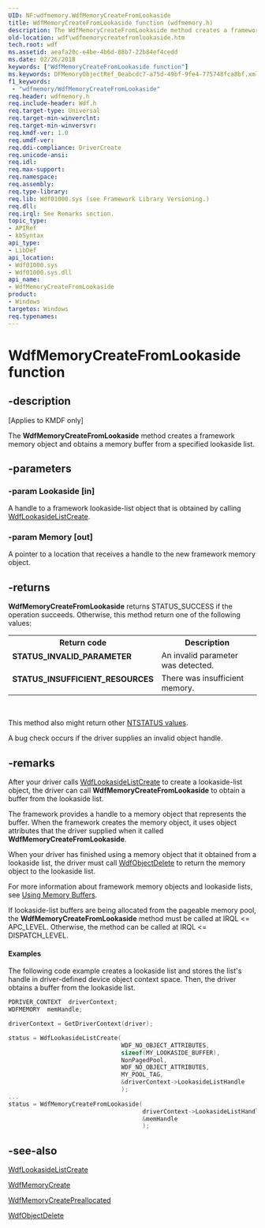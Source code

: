 ```yaml
---
UID: NF:wdfmemory.WdfMemoryCreateFromLookaside
title: WdfMemoryCreateFromLookaside function (wdfmemory.h)
description: The WdfMemoryCreateFromLookaside method creates a framework memory object and obtains a memory buffer from a specified lookaside list.
old-location: wdf\wdfmemorycreatefromlookaside.htm
tech.root: wdf
ms.assetid: aeafa20c-e4be-4b6d-88b7-22b84ef4cedd
ms.date: 02/26/2018
keywords: ["WdfMemoryCreateFromLookaside function"]
ms.keywords: DFMemoryObjectRef_0eabcdc7-a75d-49bf-9fe4-775748fca8bf.xml, WdfMemoryCreateFromLookaside, WdfMemoryCreateFromLookaside method, kmdf.wdfmemorycreatefromlookaside, wdf.wdfmemorycreatefromlookaside, wdfmemory/WdfMemoryCreateFromLookaside
f1_keywords:
 - "wdfmemory/WdfMemoryCreateFromLookaside"
req.header: wdfmemory.h
req.include-header: Wdf.h
req.target-type: Universal
req.target-min-winverclnt: 
req.target-min-winversvr: 
req.kmdf-ver: 1.0
req.umdf-ver: 
req.ddi-compliance: DriverCreate
req.unicode-ansi: 
req.idl: 
req.max-support: 
req.namespace: 
req.assembly: 
req.type-library: 
req.lib: Wdf01000.sys (see Framework Library Versioning.)
req.dll: 
req.irql: See Remarks section.
topic_type:
- APIRef
- kbSyntax
api_type:
- LibDef
api_location:
- Wdf01000.sys
- Wdf01000.sys.dll
api_name:
- WdfMemoryCreateFromLookaside
product:
- Windows
targetos: Windows
req.typenames: 
---
```


# WdfMemoryCreateFromLookaside function


## -description


<p class="CCE_Message">[Applies to KMDF only]</p>

The <b>WdfMemoryCreateFromLookaside</b> method creates a framework memory object and obtains a memory buffer from a specified lookaside list.


## -parameters




### -param Lookaside [in]

A handle to a framework lookaside-list object that is obtained by calling <a href="https://docs.microsoft.com/windows-hardware/drivers/ddi/wdfmemory/nf-wdfmemory-wdflookasidelistcreate">WdfLookasideListCreate</a>.


### -param Memory [out]

A pointer to a location that receives a handle to the new framework memory object.


## -returns



<b>WdfMemoryCreateFromLookaside</b> returns STATUS_SUCCESS if the operation succeeds. Otherwise, this method return one of the following values:

<table>
<tr>
<th>Return code</th>
<th>Description</th>
</tr>
<tr>
<td width="40%">
<dl>
<dt><b>STATUS_INVALID_PARAMETER</b></dt>
</dl>
</td>
<td width="60%">
An invalid parameter was detected.

</td>
</tr>
<tr>
<td width="40%">
<dl>
<dt><b>STATUS_INSUFFICIENT_RESOURCES</b></dt>
</dl>
</td>
<td width="60%">
There was insufficient memory.

</td>
</tr>
</table>
 

This method also might return other <a href="https://docs.microsoft.com/windows-hardware/drivers/kernel/ntstatus-values">NTSTATUS values</a>.

A bug check occurs if the driver supplies an invalid object handle.






## -remarks



After your driver calls <a href="https://docs.microsoft.com/windows-hardware/drivers/ddi/wdfmemory/nf-wdfmemory-wdflookasidelistcreate">WdfLookasideListCreate</a> to create a lookaside-list object, the driver can call <b>WdfMemoryCreateFromLookaside</b> to obtain a buffer from the lookaside list. 

The framework provides a handle to a memory object that represents the buffer. When the framework creates the memory object, it uses object attributes that the driver supplied when it called <b>WdfMemoryCreateFromLookaside</b>.

When your driver has finished using a memory object that it obtained from a lookaside list, the driver must call <a href="https://docs.microsoft.com/windows-hardware/drivers/ddi/wdfobject/nf-wdfobject-wdfobjectdelete">WdfObjectDelete</a> to return the memory object to the lookaside list.

For more information about framework memory objects and lookaside lists, see <a href="https://docs.microsoft.com/windows-hardware/drivers/wdf/using-memory-buffers">Using Memory Buffers</a>.

If lookaside-list buffers are being allocated from the pageable memory pool, the <b>WdfMemoryCreateFromLookaside</b> method must be called at IRQL <= APC_LEVEL. Otherwise, the method can be called at IRQL <= DISPATCH_LEVEL.


#### Examples

The following code example creates a lookaside list and stores the list's handle in driver-defined device object context space. Then, the driver obtains a buffer from the lookaside list.

```cpp
PDRIVER_CONTEXT  driverContext;
WDFMEMORY  memHandle;

driverContext = GetDriverContext(driver);

status = WdfLookasideListCreate(
                                WDF_NO_OBJECT_ATTRIBUTES,
                                sizeof(MY_LOOKASIDE_BUFFER),
                                NonPagedPool,
                                WDF_NO_OBJECT_ATTRIBUTES,
                                MY_POOL_TAG,
                                &driverContext->LookasideListHandle
                                );
...
status = WdfMemoryCreateFromLookaside(
                                      driverContext->LookasideListHandle,
                                      &memHandle
                                      );
```



## -see-also




<a href="https://docs.microsoft.com/windows-hardware/drivers/ddi/wdfmemory/nf-wdfmemory-wdflookasidelistcreate">WdfLookasideListCreate</a>



<a href="https://docs.microsoft.com/windows-hardware/drivers/ddi/wdfmemory/nf-wdfmemory-wdfmemorycreate">WdfMemoryCreate</a>



<a href="https://docs.microsoft.com/windows-hardware/drivers/ddi/wdfmemory/nf-wdfmemory-wdfmemorycreatepreallocated">WdfMemoryCreatePreallocated</a>



<a href="https://docs.microsoft.com/windows-hardware/drivers/ddi/wdfobject/nf-wdfobject-wdfobjectdelete">WdfObjectDelete</a>
 

 

